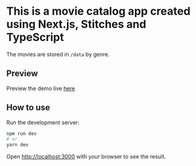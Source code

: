 # This is a movie catalog app created using Next.js, Stitches and TypeScript

The movies are stored in `/data` by genre.

## Preview

Preview the demo live [here](https://watch-app.vercel.app/)

## How to use

Run the development server:

```bash
npm run dev
# or
yarn dev
```

Open [http://localhost:3000](http://localhost:3000) with your browser to see the result.
